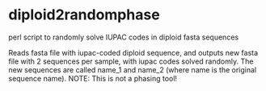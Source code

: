 # diploid2randomphase
perl script to randomly solve IUPAC codes in diploid fasta sequences  

Reads fasta file with iupac-coded diploid sequence, and outputs new fasta file with 2 sequences per sample, with iupac codes solved randomly.
The new sequences are called name_1 and name_2  (where name is the original sequence name).
NOTE: This is not a phasing tool!
